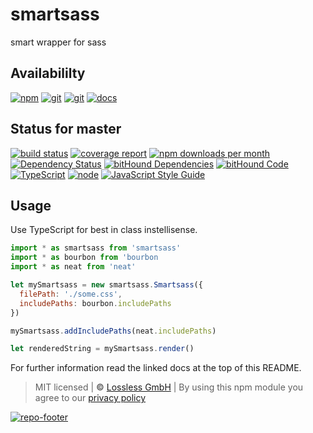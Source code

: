 # smartsass

smart wrapper for sass

## Availabililty

[![npm](https://pushrocks.gitlab.io/assets/repo-button-npm.svg)](https://www.npmjs.com/package/smartsass)
[![git](https://pushrocks.gitlab.io/assets/repo-button-git.svg)](https://GitLab.com/pushrocks/smartsass)
[![git](https://pushrocks.gitlab.io/assets/repo-button-mirror.svg)](https://github.com/pushrocks/smartsass)
[![docs](https://pushrocks.gitlab.io/assets/repo-button-docs.svg)](https://pushrocks.gitlab.io/smartsass/)

## Status for master

[![build status](https://GitLab.com/pushrocks/smartsass/badges/master/build.svg)](https://GitLab.com/pushrocks/smartsass/commits/master)
[![coverage report](https://GitLab.com/pushrocks/smartsass/badges/master/coverage.svg)](https://GitLab.com/pushrocks/smartsass/commits/master)
[![npm downloads per month](https://img.shields.io/npm/dm/smartsass.svg)](https://www.npmjs.com/package/smartsass)
[![Dependency Status](https://david-dm.org/pushrocks/smartsass.svg)](https://david-dm.org/pushrocks/smartsass)
[![bitHound Dependencies](https://www.bithound.io/github/pushrocks/smartsass/badges/dependencies.svg)](https://www.bithound.io/github/pushrocks/smartsass/master/dependencies/npm)
[![bitHound Code](https://www.bithound.io/github/pushrocks/smartsass/badges/code.svg)](https://www.bithound.io/github/pushrocks/smartsass)
[![TypeScript](https://img.shields.io/badge/TypeScript-2.x-blue.svg)](https://nodejs.org/dist/latest-v6.x/docs/api/)
[![node](https://img.shields.io/badge/node->=%206.x.x-blue.svg)](https://nodejs.org/dist/latest-v6.x/docs/api/)
[![JavaScript Style Guide](https://img.shields.io/badge/code%20style-standard-brightgreen.svg)](http://standardjs.com/)

## Usage

Use TypeScript for best in class instellisense.

```javascript
import * as smartsass from 'smartsass'
import * as bourbon from 'bourbon
import * as neat from 'neat'

let mySmartsass = new smartsass.Smartsass({
  filePath: './some.css',
  includePaths: bourbon.includePaths
})

mySmartsass.addIncludePaths(neat.includePaths)

let renderedString = mySmartsass.render()
```

For further information read the linked docs at the top of this README.

> MIT licensed | **&copy;** [Lossless GmbH](https://lossless.gmbh)
> | By using this npm module you agree to our [privacy policy](https://lossless.gmbH/privacy.html)

[![repo-footer](https://pushrocks.gitlab.io/assets/repo-footer.svg)](https://push.rocks)
